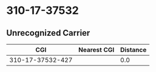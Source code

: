# 310-17-37532
## Unrecognized Carrier


| CGI | Nearest CGI | Distance |
|-----|-------------|----------|
| 310-17-37532-427 |  | 0.0 |
